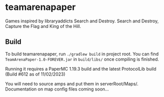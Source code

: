 # teamarenapaper
Games inspired by libraryaddicts Search and Destroy.
Search and Destroy, Capture the Flag and King of the Hill.

## Build
To build teamarenapaper, run `./gradlew build` in project root.
You can find `TeamArenaPaper-1.0-FOREVER.jar` in `build/libs/` once compiling is finished.

Running it requires a PaperMC 1.19.3 build and the latest ProtocolLib build (Build #612 as of 11/02/2023)

You will need to source amps and put them in serverRoot/Maps/. Documentation on map config files coming soon...
